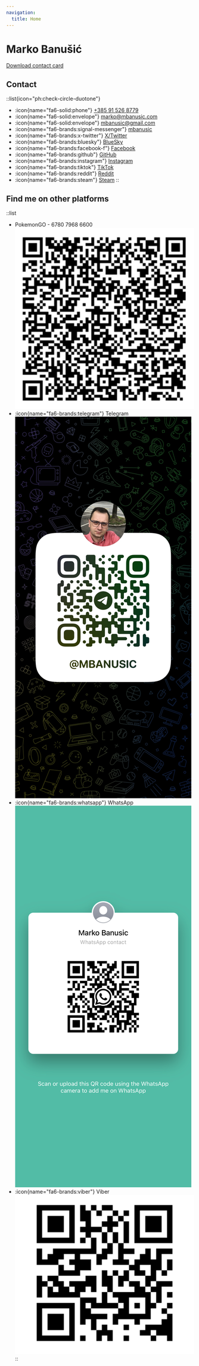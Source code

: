 ```yaml
---
navigation:
  title: Home
---
```


# Marko Banušić

[Download contact card](https://raw.githubusercontent.com/mbanusic/content-wind/main/public/vcard.vcf)

## Contact

::list{icon="ph:check-circle-duotone"}
- :icon{name="fa6-solid:phone"} [+385 91 526 8779](tel:+385915268779)
- :icon{name="fa6-solid:envelope"} <marko@mbanusic.com>
- :icon{name="fa6-solid:envelope"} <mbanusic@gmail.com>
- :icon{name="fa6-brands:signal-messenger"} [mbanusic](https://signal.me/#eu/ycRsGVK1gqV0rgQHdU7Mf0zc6FwKHX67P5WhW5PGHXzQvOLGAiZMZbLQMAYNHcH5)
- :icon{name="fa6-brands:x-twitter"} [X/Twitter](https://twitter.com/mbanusic)
- :icon{name="fa6-brands:bluesky"} [BlueSky](https://bsky.app/mbanusic.com)
- :icon{name="fa6-brands:facebook-f"} [Facebook](https://www.facebook.com/mbanusic)
- :icon{name="fa6-brands:github"} [GitHub](https://github.com/mbanusic)
- :icon{name="fa6-brands:instagram"} [Instagram](https://instragram.com/mbanusic)
- :icon{name="fa6-brands:tiktok"} [TikTok](https://www.tiktok.com/@mbanusic)
- :icon{name="fa6-brands:reddit"} [Reddit](https://reddit.com/u/mbanusic/s/3p96fid3hO)
- :icon{name="fa6-brands:steam"} [Steam](https://steamcommunity.com/id/mbanusic/)
::

## Find me on other platforms

::list
- PokemonGO - 6780 7968 6600
  ![pokemon go.jpg](/pokemon%20go.jpg)
- :icon{name="fa6-brands:telegram"} Telegram
  ![t\_me-mbanusic.jpg](/t_me-mbanusic.jpg)
- :icon{name="fa6-brands:whatsapp"} WhatsApp
  ![JPEG image-4883-A671-D1-0.jpeg](/JPEG%20image-4883-A671-D1-0.jpeg)
- :icon{name="fa6-brands:viber"} Viber
  ![IMG\_720FA5482AA2-1.jpeg](/IMG_720FA5482AA2-1.jpeg)
::

